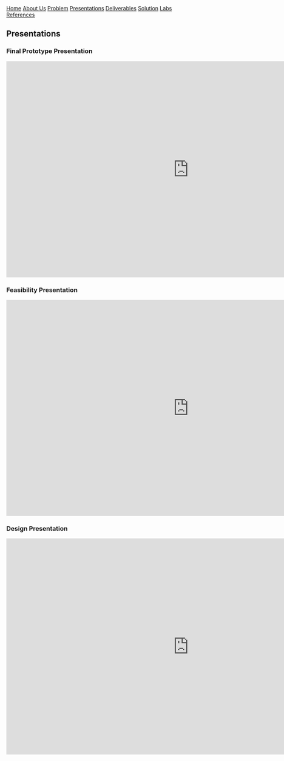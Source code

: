 <div class="button-group">
    <a href="./" class="button primary">Home</a>
    <a href="./about-us.html" class="button">About Us</a>
    <a href="./problem.html" class="button">Problem</a>
    <a href="./presentations.html" class="button">Presentations</a>
    <a href="./deliverables.html" class="button">Deliverables</a>
    <a href="./solution.html" class="button">Solution</a>
    <a href="./lab.html" class="button">Labs</a>
    <a href="./references.html" class="button">References</a>


</div>

## Presentations

### Final Prototype Presentation

<iframe src="https://docs.google.com/presentation/d/e/2PACX-1vTp536bge2D7vubGUNZvyaDVtkzicxS4lpr-7x0_ssRkJeAgqbUFHwOAwPqNkx3u5Yto6q1-uAPoUyz/pubembed?start=false&loop=false&delayms=60000" frameborder="0" width="960" height="569" allowfullscreen="true" mozallowfullscreen="true" webkitallowfullscreen="true"></iframe>

### Feasibility Presentation

<iframe src="https://docs.google.com/presentation/d/e/2PACX-1vT462xBY3ZwdlN2N--33bxkrIIZoC6dwHiwr2X8eRQkTzDl57KJiQmP6H3eQok6Jl7hfM_3HEjSpRtR/embed?start=false&loop=false&delayms=3000" frameborder="0" width="960" height="569" allowfullscreen="true" mozallowfullscreen="true" webkitallowfullscreen="true"></iframe>

### Design Presentation

<iframe src="https://docs.google.com/presentation/d/e/2PACX-1vR0TZBZzIpP6cp50JsK_cWKFuMuvq-pIE0go66LdlP1AIXlO2rVBFmGQI5HBUUr1SfE2Ivh80Yf_0I_/embed?start=false&loop=false&delayms=3000" frameborder="0" width="960" height="569" allowfullscreen="true" mozallowfullscreen="true" webkitallowfullscreen="true"></iframe>


